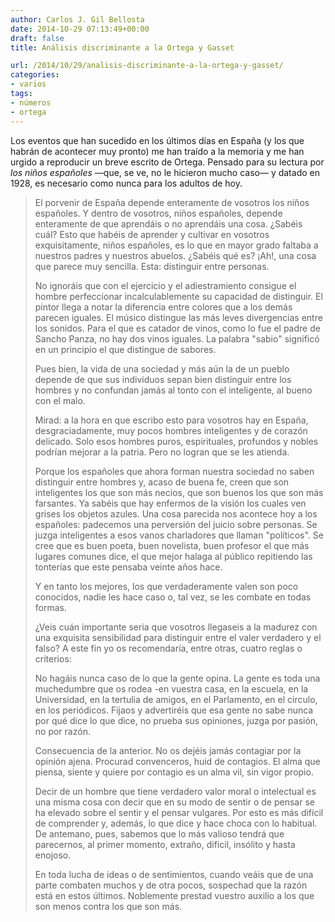 ```yaml
---
author: Carlos J. Gil Bellosta
date: 2014-10-29 07:13:49+00:00
draft: false
title: Análisis discriminante a la Ortega y Gasset

url: /2014/10/29/analisis-discriminante-a-la-ortega-y-gasset/
categories:
- varios
tags:
- números
- ortega
---
```


Los eventos que han sucedido en los últimos días en España (y los que habrán de acontecer muy pronto) me han traído a la memoria y me han urgido a reproducir un breve escrito de Ortega. Pensado para su lectura por _los niños españoles_ —que, se ve, no le hicieron mucho caso— y datado en 1928, es necesario como nunca para los adultos de hoy.

>El porvenir de España depende enteramente de vosotros los niños españoles. Y dentro de vosotros, niños españoles, depende enteramente de que aprendáis o no aprendáis una cosa. ¿Sabéis cuál? Esto que habéis de aprender y cultivar en vosotros exquisitamente, niños españoles, es lo que en mayor grado faltaba a nuestros padres y nuestros abuelos. ¿Sabéis qué es? ¡Ah!, una cosa que parece muy sencilla. Esta: distinguir entre personas.
>
>No ignoráis que con el ejercicio y el adiestramiento consigue el hombre perfeccionar incalculablemente su capacidad de distinguir. El pintor llega a notar la diferencia entre colores que a los demás parecen iguales. El músico distingue las más leves divergencias entre los sonidos. Para el que es catador de vinos, como lo fue el padre de Sancho Panza, no hay dos vinos iguales. La palabra "sabio" significó en un principio el que distingue de sabores.
>
>Pues bien, la vida de una sociedad y más aún la de un pueblo depende de que sus individuos sepan bien distinguir entre los hombres y no confundan jamás al tonto con el inteligente, al bueno con el malo.
>
>Mirad: a la hora en que escribo esto para vosotros hay en España, desgraciadamente, muy pocos hombres inteligentes y de corazón delicado. Solo esos hombres puros, espirituales, profundos y nobles podrían mejorar a la patria. Pero no logran que se les atienda.
>
>Porque los españoles que ahora forman nuestra sociedad no saben distinguir entre hombres y, acaso de buena fe, creen que son inteligentes los que son más necios, que son buenos los que son más farsantes. Ya sabéis que hay enfermos de la visión los cuales ven grises los objetos azules. Una cosa parecida nos acontece hoy a los españoles: padecemos una perversión del juicio sobre personas. Se juzga inteligentes a esos vanos charladores que llaman "políticos". Se cree que es buen poeta, buen novelista, buen profesor el que más lugares comunes dice, el que mejor halaga al público repitiendo las tonterías que este pensaba veinte años hace.
>
>Y en tanto los mejores, los que verdaderamente valen son poco conocidos, nadie les hace caso o, tal vez, se les combate en todas formas.
>
>¿Veis cuán importante seria que vosotros llegaseis a la madurez con una exquisita sensibilidad para distinguir entre el valer verdadero y el falso? A este fin yo os recomendaría, entre otras, cuatro reglas o criterios:
>
>No hagáis nunca caso de lo que la gente opina. La gente es toda una muchedumbre que os rodea -en vuestra casa, en la escuela, en la Universidad, en la tertulia de amigos, en el Parlamento, en el circulo, en los periódicos. Fijaos y advertiréis que esa gente no sabe nunca por qué dice lo que dice, no prueba sus opiniones, juzga por pasión, no por razón.
>
>Consecuencia de la anterior. No os dejéis jamás contagiar por la opinión ajena. Procurad convenceros, huid de contagios. El alma que piensa, siente y quiere por contagio es un alma vil, sin vigor propio.
>
>Decir de un hombre que tiene verdadero valor moral o intelectual es una misma cosa con decir que en su modo de sentir o de pensar se ha elevado sobre el sentir y el pensar vulgares. Por esto es más difícil de comprender y, además, lo que dice y hace choca con lo habitual. De antemano, pues, sabemos que lo más valioso tendrá que parecernos, al primer momento, extraño, difícil, insólito y hasta enojoso.
>
>En toda lucha de ideas o de sentimientos, cuando veáis que de una parte combaten muchos y de otra pocos, sospechad que la razón está en estos últimos. Noblemente prestad vuestro auxilio a los que son menos contra los que son más.
